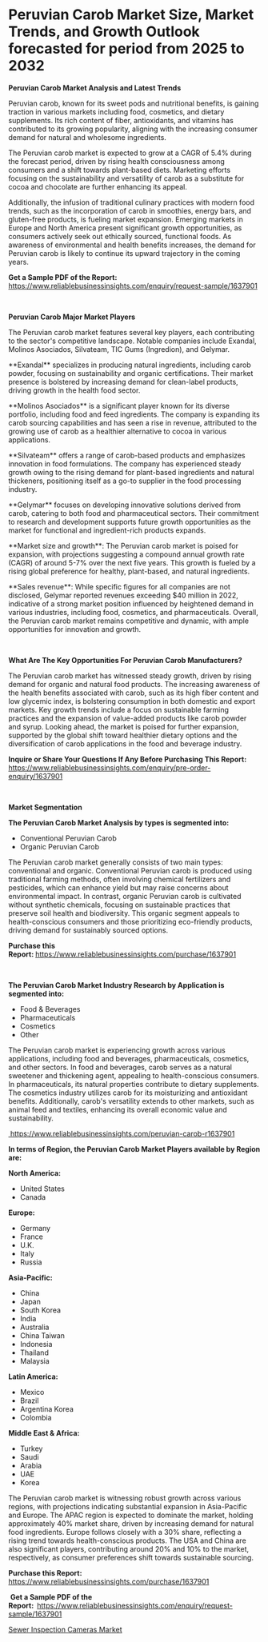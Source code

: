 <p><h1>Peruvian Carob Market Size, Market Trends, and Growth Outlook forecasted for period from 2025 to 2032</h1></p><p><strong>Peruvian Carob Market Analysis and Latest Trends</strong></p>
<p><p>Peruvian carob, known for its sweet pods and nutritional benefits, is gaining traction in various markets including food, cosmetics, and dietary supplements. Its rich content of fiber, antioxidants, and vitamins has contributed to its growing popularity, aligning with the increasing consumer demand for natural and wholesome ingredients.</p><p>The Peruvian carob market is expected to grow at a CAGR of 5.4% during the forecast period, driven by rising health consciousness among consumers and a shift towards plant-based diets. Marketing efforts focusing on the sustainability and versatility of carob as a substitute for cocoa and chocolate are further enhancing its appeal. </p><p>Additionally, the infusion of traditional culinary practices with modern food trends, such as the incorporation of carob in smoothies, energy bars, and gluten-free products, is fueling market expansion. Emerging markets in Europe and North America present significant growth opportunities, as consumers actively seek out ethically sourced, functional foods. As awareness of environmental and health benefits increases, the demand for Peruvian carob is likely to continue its upward trajectory in the coming years.</p></p>
<p><strong>Get a Sample PDF of the Report:&nbsp;</strong> <a href="https://www.reliablebusinessinsights.com/enquiry/request-sample/1637901?utm_campaign=3083&utm_medium=2&utm_source=Github&utm_content=ia&utm_term=07032025&utm_id=peruvian-carob">https://www.reliablebusinessinsights.com/enquiry/request-sample/1637901</a></p>
<p>&nbsp;</p>
<p><strong>Peruvian Carob Major Market Players</strong></p>
<p><p>The Peruvian carob market features several key players, each contributing to the sector's competitive landscape. Notable companies include Exandal, Molinos Asociados, Silvateam, TIC Gums (Ingredion), and Gelymar. </p><p>**Exandal** specializes in producing natural ingredients, including carob powder, focusing on sustainability and organic certifications. Their market presence is bolstered by increasing demand for clean-label products, driving growth in the health food sector.</p><p>**Molinos Asociados** is a significant player known for its diverse portfolio, including food and feed ingredients. The company is expanding its carob sourcing capabilities and has seen a rise in revenue, attributed to the growing use of carob as a healthier alternative to cocoa in various applications.</p><p>**Silvateam** offers a range of carob-based products and emphasizes innovation in food formulations. The company has experienced steady growth owing to the rising demand for plant-based ingredients and natural thickeners, positioning itself as a go-to supplier in the food processing industry.</p><p>**Gelymar** focuses on developing innovative solutions derived from carob, catering to both food and pharmaceutical sectors. Their commitment to research and development supports future growth opportunities as the market for functional and ingredient-rich products expands.</p><p>**Market size and growth**: The Peruvian carob market is poised for expansion, with projections suggesting a compound annual growth rate (CAGR) of around 5-7% over the next five years. This growth is fueled by a rising global preference for healthy, plant-based, and natural ingredients.</p><p>**Sales revenue**: While specific figures for all companies are not disclosed, Gelymar reported revenues exceeding $40 million in 2022, indicative of a strong market position influenced by heightened demand in various industries, including food, cosmetics, and pharmaceuticals. Overall, the Peruvian carob market remains competitive and dynamic, with ample opportunities for innovation and growth.</p></p>
<p>&nbsp;</p>
<p><strong>What Are The Key Opportunities For Peruvian Carob Manufacturers?</strong></p>
<p><p>The Peruvian carob market has witnessed steady growth, driven by rising demand for organic and natural food products. The increasing awareness of the health benefits associated with carob, such as its high fiber content and low glycemic index, is bolstering consumption in both domestic and export markets. Key growth trends include a focus on sustainable farming practices and the expansion of value-added products like carob powder and syrup. Looking ahead, the market is poised for further expansion, supported by the global shift toward healthier dietary options and the diversification of carob applications in the food and beverage industry.</p></p>
<p><strong>Inquire or Share Your Questions If Any Before Purchasing This Report:</strong> <a href="https://www.reliablebusinessinsights.com/enquiry/pre-order-enquiry/1637901?utm_campaign=3083&utm_medium=2&utm_source=Github&utm_content=ia&utm_term=07032025&utm_id=peruvian-carob">https://www.reliablebusinessinsights.com/enquiry/pre-order-enquiry/1637901</a></p>
<p>&nbsp;</p>
<p><strong>Market Segmentation</strong></p>
<p><strong>The Peruvian Carob Market Analysis by types is segmented into:</strong></p>
<p><ul><li>Conventional Peruvian Carob</li><li>Organic Peruvian Carob</li></ul></p>
<p><p>The Peruvian carob market generally consists of two main types: conventional and organic. Conventional Peruvian carob is produced using traditional farming methods, often involving chemical fertilizers and pesticides, which can enhance yield but may raise concerns about environmental impact. In contrast, organic Peruvian carob is cultivated without synthetic chemicals, focusing on sustainable practices that preserve soil health and biodiversity. This organic segment appeals to health-conscious consumers and those prioritizing eco-friendly products, driving demand for sustainably sourced options.</p></p>
<p><strong>Purchase this Report:&nbsp;</strong><a href="https://www.reliablebusinessinsights.com/purchase/1637901?utm_campaign=3083&utm_medium=2&utm_source=Github&utm_content=ia&utm_term=07032025&utm_id=peruvian-carob">https://www.reliablebusinessinsights.com/purchase/1637901</a></p>
<p>&nbsp;</p>
<p><strong>The Peruvian Carob Market Industry Research by Application is segmented into:</strong></p>
<p><ul><li>Food & Beverages</li><li>Pharmaceuticals</li><li>Cosmetics</li><li>Other</li></ul></p>
<p><p>The Peruvian carob market is experiencing growth across various applications, including food and beverages, pharmaceuticals, cosmetics, and other sectors. In food and beverages, carob serves as a natural sweetener and thickening agent, appealing to health-conscious consumers. In pharmaceuticals, its natural properties contribute to dietary supplements. The cosmetics industry utilizes carob for its moisturizing and antioxidant benefits. Additionally, carob's versatility extends to other markets, such as animal feed and textiles, enhancing its overall economic value and sustainability.</p></p>
<p><a href="https://www.reliablebusinessinsights.com/peruvian-carob-r1637901?utm_campaign=3083&utm_medium=2&utm_source=Github&utm_content=ia&utm_term=07032025&utm_id=peruvian-carob">&nbsp;https://www.reliablebusinessinsights.com/peruvian-carob-r1637901</a></p>
<p><strong>In terms of Region, the Peruvian Carob Market Players available by Region are:</strong></p>
<p>
    <p> <strong> North America: </strong>
        <ul>
            <li>United States</li>
            <li>Canada</li>
        </ul>
        </p> 
    <p> <strong> Europe: </strong>
        <ul>
            <li>Germany</li>
            <li>France</li>
            <li>U.K.</li>
            <li>Italy</li>
            <li>Russia</li>
        </ul>
        </p> 
    <p> <strong> Asia-Pacific: </strong>
        <ul>
            <li>China</li>
            <li>Japan</li>
            <li>South Korea</li>
            <li>India</li>
            <li>Australia</li>
            <li>China Taiwan</li>
            <li>Indonesia</li>
            <li>Thailand</li>
            <li>Malaysia</li>
        </ul>
        </p> 
    <p> <strong> Latin America: </strong>
        <ul>
            <li>Mexico</li>
            <li>Brazil</li>
            <li>Argentina Korea</li>
            <li>Colombia</li>
        </ul>
        </p> 
    <p> <strong> Middle East & Africa: </strong>
        <ul>
            <li>Turkey</li>
            <li>Saudi</li>
            <li>Arabia</li>
            <li>UAE</li>
            <li>Korea</li>
        </ul>
    </p>
    </p>
<p><p>The Peruvian carob market is witnessing robust growth across various regions, with projections indicating substantial expansion in Asia-Pacific and Europe. The APAC region is expected to dominate the market, holding approximately 40% market share, driven by increasing demand for natural food ingredients. Europe follows closely with a 30% share, reflecting a rising trend towards health-conscious products. The USA and China are also significant players, contributing around 20% and 10% to the market, respectively, as consumer preferences shift towards sustainable sourcing.</p></p>
<p><strong>Purchase this Report: </strong><a href="https://www.reliablebusinessinsights.com/purchase/1637901?utm_campaign=3083&utm_medium=2&utm_source=Github&utm_content=ia&utm_term=07032025&utm_id=peruvian-carob">https://www.reliablebusinessinsights.com/purchase/1637901</a></p>
<p>&nbsp;<strong>Get a Sample PDF of the Report:&nbsp;&nbsp;</strong><a href="https://www.reliablebusinessinsights.com/enquiry/request-sample/1637901?utm_campaign=3083&utm_medium=2&utm_source=Github&utm_content=ia&utm_term=07032025&utm_id=peruvian-carob">https://www.reliablebusinessinsights.com/enquiry/request-sample/1637901</a></p>
<p><strong></strong></p>
<p><p><a href="https://github.com/lalolatiot/Market-Research-Report-List-1/blob/main/sewer-inspection-cameras-market.md?utm_campaign=3083&utm_medium=2&utm_source=Github&utm_content=ia&utm_term=07032025&utm_id=peruvian-carob">Sewer Inspection Cameras Market</a></p></p>